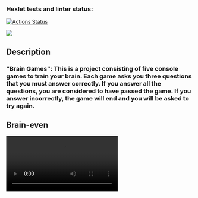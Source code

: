 ### Hexlet tests and linter status:
[![Actions Status](https://github.com/Valigadxv/frontend-project-44/workflows/hexlet-check/badge.svg)](https://github.com/Valigadxv/frontend-project-44/actions)

<a href="https://codeclimate.com/github/Valigadxv/frontend-project-44/maintainability"><img src="https://api.codeclimate.com/v1/badges/a18a76cd0cc30d1cc8d1/maintainability" /></a>

<h2>Description</h2>
<h3>"Brain Games": This is a project consisting of five console games to train your brain. Each game asks you three questions that you must answer correctly. If you answer all the questions, you are considered to have passed the game. If you answer incorrectly, the game will end and you will be asked to try again.</h3>

<h2>Brain-even</h2>
<video>
<source src="https://asciinema.org/a/577910">
</video>

<a href=https://asciinema.org/a/582031></a>
<a href=https://asciinema.org/a/582249></a>
<a href=https://asciinema.org/a/583285></a>
<a href=https://asciinema.org/a/583294></a>
